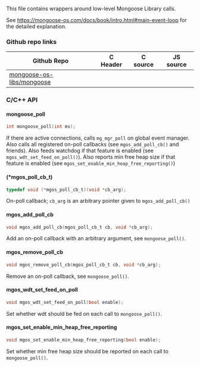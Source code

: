 
This file contains wrappers around low-level Mongoose Library calls.

See https://mongoose-os.com/docs/book/intro.html#main-event-loop
for the detailed explanation.
 
### Github repo links
| Github Repo | C Header | C source  | JS source |
| ----------- | -------- | --------  | ----------------- |
| [mongoose-os-libs/mongoose](https://github.com/mongoose-os-libs/mongoose) | &nbsp; | &nbsp;  | &nbsp;         |


### C/С++ API
#### mongoose_poll

```c
int mongoose_poll(int ms);
```

If there are active connections, calls `mg_mgr_poll` on global event
manager. Also calls all registered on-poll callbacks (see
`mgos_add_poll_cb()` and friends). Also feeds watchdog if that feature is
enabled (see `mgos_wdt_set_feed_on_poll()`). Also reports min free heap size
if that feature is enabled (see `mgos_set_enable_min_heap_free_reporting()`)
 
#### (*mgos_poll_cb_t)

```c
typedef void (*mgos_poll_cb_t)(void *cb_arg);
```

On-poll callback; `cb_arg` is an arbitrary pointer given to
`mgos_add_poll_cb()`
 
#### mgos_add_poll_cb

```c
void mgos_add_poll_cb(mgos_poll_cb_t cb, void *cb_arg);
```

Add an on-poll callback with an arbitrary argument, see `mongoose_poll()`.
 
#### mgos_remove_poll_cb

```c
void mgos_remove_poll_cb(mgos_poll_cb_t cb, void *cb_arg);
```

Remove an on-poll callback, see `mongoose_poll()`.
 
#### mgos_wdt_set_feed_on_poll

```c
void mgos_wdt_set_feed_on_poll(bool enable);
```

Set whether wdt should be fed on each call to `mongoose_poll()`.
 
#### mgos_set_enable_min_heap_free_reporting

```c
void mgos_set_enable_min_heap_free_reporting(bool enable);
```

Set whether min free heap size should be reported on each call to
`mongoose_poll()`.
 

